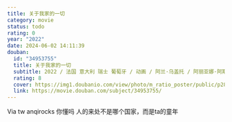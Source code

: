 ```yaml
---
title: 关于我家的一切
category: movie
status: todo
rating: 0
year: "2022"
date: 2024-06-02 14:11:39
douban:
  id: "34953755"
  title: 关于我家的一切
  subtitle: 2022 / 法国 意大利 瑞士 葡萄牙 / 动画 / 阿兰·乌盖托 / 阿丽亚娜·阿斯卡里德 阿兰·乌盖托
  rating: 8
  cover: https://img1.doubanio.com/view/photo/m_ratio_poster/public/p2874657180.jpg
  link: https://movie.douban.com/subject/34953755/
---
```


Via tw anqirocks 你懂吗 人的来处不是哪个国家，而是ta的童年